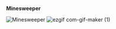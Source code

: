 **Minesweeper**

![Minesweeper](https://user-images.githubusercontent.com/9462056/148477275-3decb269-4092-486f-8a2c-b25fc62ac888.png)
![ezgif com-gif-maker (1)](https://user-images.githubusercontent.com/9462056/148986622-d5334e59-f8d5-47a8-a0e2-475d9762a051.gif)
